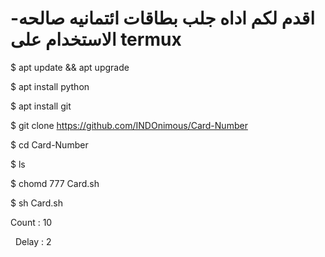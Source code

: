 # -اقدم لكم اداه جلب بطاقات ائتمانيه صالحه الاستخدام على termux

$ apt update && apt upgrade

$ apt install python

$ apt install git

$ git clone https://github.com/INDOnimous/Card-Number

$ cd Card-Number

$ ls

$ chomd 777 Card.sh

$ sh Card.sh

Count : 10

  Delay : 2
